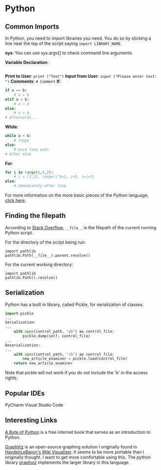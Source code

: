 # Python

## Common Imports

In Python, you need to import libraries you need. You do so by sticking a line near the top of the script saying `import LIBRARY_NAME`.

**sys**: You can use sys.argv[] to check command line arguments.

**Variable Declaration**:
``` Python

```
**Print to User**: `print ("Text")`
**Input from User**: `input ("Please enter text: ")`
**Comments**: ` # Comment `
**If**:
``` Python
if a == b:
	# a = b
elif a < b:
	# a < b
else:
	# a > b 
# Afterwards...
```
**While**:
``` Python
while a < b:
	# loopy
else: 
	# once loop ends
# After else
```
**For**:
``` Python
for i in range(1,5,2): 
	# i = [1,3], range(i^0=1, i<5, i=i+2)
else:
	# Immediately after loop
```
For more information on the more basic pieces of the Python language, [click here](https://python.swaroopch.com/basics.html).

## Finding the filepath
According to [Stack Overflow](https://stackoverflow.com/questions/3430372/how-do-i-get-the-full-path-of-the-current-files-directory), `__file__` is the filepath of the current running Python script. 

For the directory of the script being run:
```
import pathlib
pathlib.Path(__file__).parent.resolve()
```
For the current working directory:
```
import pathlib
pathlib.Path().resolve()
```

## Serialization

Python has a built in library, called Pickle, for serialization of classes. 

``` Python
import pickle
...
Serialization:
...
	with open(control_path, "wb") as control_file:
		pickle.dump(self, control_file)
...
Deserialization:
...
	with open(control_path, "rb") as control_file:
		new_article_examiner = pickle.load(control_file)
	return new_article_examiner
```
Note that pickle will not work if you do not include the 'b' in the access rights. 

## Popular IDEs

PyCharm
Visual Studio Code

## Interesting Links

[A Byte of Python](https://python.swaroopch.com/) is a free internet book that serves as an introduction to Python. 

[GraphViz](https://www.graphviz.org/) is an open-source graphing solution I originally found in [HaydenLeBaron's Wiki Visualizer](https://github.com/HaydenLeBaron/mdwiki-cartographer). It seems to be more portable than I originally thought. I want to get more comfortable using this. The python library [graphviz](https://graphviz.readthedocs.io/en/stable/manual.html) implements the larger library in this language.